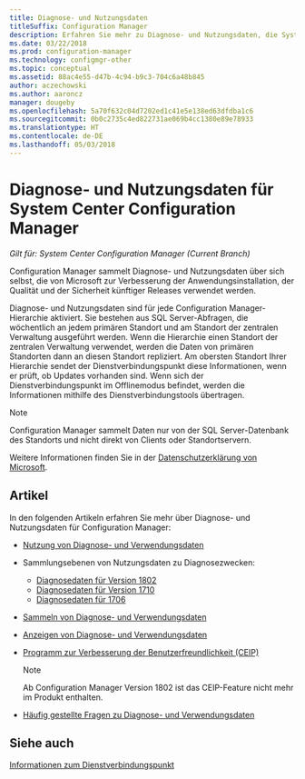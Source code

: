 ```yaml
---
title: Diagnose- und Nutzungsdaten
titleSuffix: Configuration Manager
description: Erfahren Sie mehr zu Diagnose- und Nutzungsdaten, die System Center Configuration Manager über sich selbst sammelt.
ms.date: 03/22/2018
ms.prod: configuration-manager
ms.technology: configmgr-other
ms.topic: conceptual
ms.assetid: 88ac4e55-d47b-4c94-b9c3-704c6a48b845
author: aczechowski
ms.author: aaroncz
manager: dougeby
ms.openlocfilehash: 5a70f632c04d7202ed1c41e5e138ed63dfdba1c6
ms.sourcegitcommit: 0b0c2735c4ed822731ae069b4cc1380e89e78933
ms.translationtype: HT
ms.contentlocale: de-DE
ms.lasthandoff: 05/03/2018
---
```

# <a name="diagnostics-and-usage-data-for-system-center-configuration-manager"></a>Diagnose- und Nutzungsdaten für System Center Configuration Manager

*Gilt für: System Center Configuration Manager (Current Branch)*

Configuration Manager sammelt Diagnose- und Nutzungsdaten über sich selbst, die von Microsoft zur Verbesserung der Anwendungsinstallation, der Qualität und der Sicherheit künftiger Releases verwendet werden.  

 Diagnose- und Nutzungsdaten sind für jede Configuration Manager-Hierarchie aktiviert. Sie bestehen aus SQL Server-Abfragen, die wöchentlich an jedem primären Standort und am Standort der zentralen Verwaltung ausgeführt werden. Wenn die Hierarchie einen Standort der zentralen Verwaltung verwendet, werden die Daten von primären Standorten dann an diesen Standort repliziert. Am obersten Standort Ihrer Hierarchie sendet der Dienstverbindungspunkt diese Informationen, wenn er prüft, ob Updates vorhanden sind. Wenn sich der Dienstverbindungspunkt im Offlinemodus befindet, werden die Informationen mithilfe des Dienstverbindungstools übertragen.  

> [!NOTE]  
>  Configuration Manager sammelt Daten nur von der SQL Server-Datenbank des Standorts und nicht direkt von Clients oder Standortservern.  

 Weitere Informationen finden Sie in der [Datenschutzerklärung von Microsoft](https://go.microsoft.com/fwlink/?LinkID=626527).  

## <a name="articles"></a>Artikel
 In den folgenden Artikeln erfahren Sie mehr über Diagnose- und Nutzungsdaten für Configuration Manager:  

-   [Nutzung von Diagnose- und Verwendungsdaten](../../../core/plan-design/diagnostics/how-diagnostics-and-usage-data-is-used.md)  

-   Sammlungsebenen von Nutzungsdaten zu Diagnosezwecken:
    - [Diagnosedaten für Version 1802](/sccm/core/plan-design/diagnostics/levels-of-diagnostic-usage-data-collection-1802)  
    - [Diagnosedaten für Version 1710](/sccm/core/plan-design/diagnostics/levels-of-diagnostic-usage-data-collection-1710)  
    - [Diagnosedaten für 1706](/sccm/core/plan-design/diagnostics/levels-of-diagnostic-usage-data-collection-1706)    

<!--
    - [Diagnostic data for 1702](/sccm/core/plan-design/diagnostics/levels-of-diagnostic-usage-data-collection-1702)      
    - [Diagnostic data for 1610](/sccm/core/plan-design/diagnostics/levels-of-diagnostic-usage-data-collection-1610)  
    - [Diagnostic data for  1606](/sccm/core/plan-design/diagnostics/levels-of-diagnostic-usage-data-collection-1606)    
    - [Diagnostic data for 1602](/sccm/core/plan-design/diagnostics/levels-of-diagnostic-usage-data-collection-1602)
    - [Diagnostic data for  1511](/sccm/core/plan-design/diagnostics/levels-of-diagnostic-usage-data-collection-1511)
-->

-   [Sammeln von Diagnose- und Verwendungsdaten](../../../core/plan-design/diagnostics/how-diagnostics-and-usage-data-is-collected.md)  

-   [Anzeigen von Diagnose- und Verwendungsdaten](../../../core/plan-design/diagnostics/view-diagnostics-and-usage-data.md)  

-   [Programm zur Verbesserung der Benutzerfreundlichkeit (CEIP)](../../../core/plan-design/diagnostics/customer-experience-improvement-program-ceip.md)  

     > [!Note]  
     > Ab Configuration Manager Version 1802 ist das CEIP-Feature nicht mehr im Produkt enthalten.


-   [Häufig gestellte Fragen zu Diagnose- und Verwendungsdaten](../../../core/understand/frequently-asked-questions-about-diagnostics-and-usage-data.md)  

## <a name="see-also"></a>Siehe auch  
 [Informationen zum Dienstverbindungspunkt](../../../core/servers/deploy/configure/about-the-service-connection-point.md)
